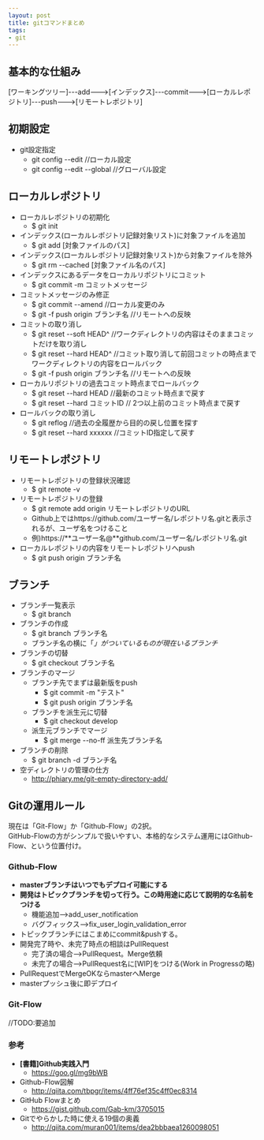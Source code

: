 ```yaml
---
layout: post
title: gitコマンドまとめ
tags: 
- git
---
```


  
<!-- more -->

## 基本的な仕組み
[ワーキングツリー]---add--->[インデックス]---commit--->[ローカルレポジトリ]---push--->[リモートレポジトリ]
  
## 初期設定
- git設定指定
  - git config --edit  //ローカル設定
  - git config --edit --global //グローバル設定


## ローカルレポジトリ
- ローカルレポジトリの初期化
  - $ git init
- インデックス(ローカルレポジトリ記録対象リスト)に対象ファイルを追加
  - $ git add [対象ファイルのパス]
- インデックス(ローカルレポジトリ記録対象リスト)から対象ファイルを除外
  - $ git rm --cached [対象ファイル名のパス]
- インデックスにあるデータをローカルリポジトリにコミット
  - $ git commit -m コミットメッセージ
- コミットメッセージのみ修正
  - $ git commit --amend //ローカル変更のみ
  - $ git -f push origin ブランチ名 //リモートへの反映
- コミットの取り消し
  - $ git reset --soft HEAD^ //ワークディレクトリの内容はそのままコミットだけを取り消し
  - $ git reset --hard HEAD^ //コミット取り消して前回コミットの時点までワークディレクトリの内容をロールバック
  - $ git -f push origin ブランチ名 //リモートへの反映
- ローカルリポジトリの過去コミット時点までロールバック
  - $ git reset --hard HEAD //最新のコミット時点まで戻す
  - $ git reset --hard コミットID // 2つ以上前のコミット時点まで戻す
- ロールバックの取り消し
  - $ git reflog //過去の全履歴から目的の戻し位置を探す
  - $ git reset --hard xxxxxx //コミットID指定して戻す

## リモートレポジトリ
- リモートレポジトリの登録状況確認
  - $ git remote -v
- リモートレポジトリの登録
  - $ git remote add origin リモートレポジトリのURL
  - Github上ではhttps://github.com/ユーザー名/レポジトリ名.gitと表示されるが、ユーザ名をつけること
  - 例)https://**ユーザー名@**github.com/ユーザー名/レポジトリ名.git
- ローカルレポジトリの内容をリモートレポジトリへpush
  - $ git push origin ブランチ名

## ブランチ
- ブランチ一覧表示
  - $ git branch
- ブランチの作成
  - $ git branch ブランチ名
  - ブランチ名の横に「*」がついているものが現在いるブランチ*
- ブランチの切替
  - $ git checkout ブランチ名
- ブランチのマージ
  - ブランチ先でまずは最新版をpush
    - $ git commit -m "テスト"
    - $ git push origin ブランチ名
  - ブランチを派生元に切替
    - $ git checkout develop
  - 派生元ブランチでマージ
    - $ git merge --no-ff 派生先ブランチ名
- ブランチの削除
  - $ git branch -d ブランチ名
- 空ディレクトリの管理の仕方
  - http://phiary.me/git-empty-directory-add/


## Gitの運用ルール
現在は「Git-Flow」か「Github-Flow」の2択。  
GitHub-Flowの方がシンプルで扱いやすい、本格的なシステム運用にはGithub-Flow、という位置付け。

### Github-Flow
- **masterブランチはいつでもデプロイ可能にする**
- **開発はトピックブランチを切って行う。この時用途に応じて説明的な名前をつける**  
  - 機能追加-->add_user_notification
  - バグフィックス-->fix_user_login_validation_error
- トピックブランチにはこまめにcommit&pushする。
- 開発完了時や、未完了時点の相談はPullRequest
  - 完了済の場合-->PullRequest。Merge依頼
  - 未完了の場合-->PullRequest名に[WIP]をつける(Work in Progressの略)
- PullRequestでMergeOKならmasterへMerge
- masterプッシュ後に即デプロイ

### Git-Flow
//TODO:要追加

### 参考
- **[書籍]Github実践入門**
  - https://goo.gl/mg9bWB
- Github-Flow図解
  - http://qiita.com/tbpgr/items/4ff76ef35c4ff0ec8314
- GitHub Flowまとめ
  - https://gist.github.com/Gab-km/3705015
- Gitでやらかした時に使える19個の奥義
  - http://qiita.com/muran001/items/dea2bbbaea1260098051
